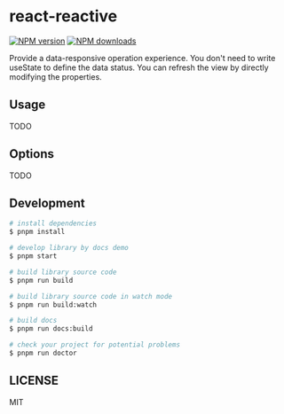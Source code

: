 # react-reactive

[![NPM version](https://img.shields.io/npm/v/react-reactive.svg?style=flat)](https://npmjs.org/package/react-reactive)
[![NPM downloads](http://img.shields.io/npm/dm/react-reactive.svg?style=flat)](https://npmjs.org/package/react-reactive)

Provide a data-responsive operation experience. You don't need to write useState to define the data status. You can refresh the view by directly modifying the properties.

## Usage

TODO

## Options

TODO

## Development

```bash
# install dependencies
$ pnpm install

# develop library by docs demo
$ pnpm start

# build library source code
$ pnpm run build

# build library source code in watch mode
$ pnpm run build:watch

# build docs
$ pnpm run docs:build

# check your project for potential problems
$ pnpm run doctor
```

## LICENSE

MIT
